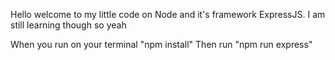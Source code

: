 Hello welcome to my little code on Node and it's framework ExpressJS. I am still learning though so yeah

When you run on your terminal "npm install" 
Then run "npm run express"